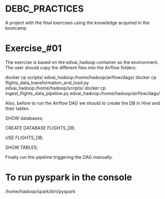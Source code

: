 # DEBC_PRACTICES
A project with the final exercises using the knowledge acquired in the bootcamp. 

# Exercise_#01
The exercise is based on the edvai_hadoop container as the environment. 
The user should copy the different files into the Airflow folders:


docker cp scripts/ edvai_hadoop:/home/hadoop/airflow/dags/
docker cp flights_data_transformation_and_load.py edvai_hadoop:/home/hadoop/scripts/
docker cp ingest_flights_data_pipeline.py edvai_hadoop:/home/hadoop/airflow/dags/


Also, before to run the Airflow DAG we should to create the DB in Hive and their 
    tables. 

SHOW databases;

CREATE DATABASE FLIGHTS_DB;

USE FLIGHTS_DB;

SHOW TABLES;

Finally run the pipeline triggering the DAG manually. 

# To run pyspark in the console 
/home/hadoop/spark/bin/pyspark
